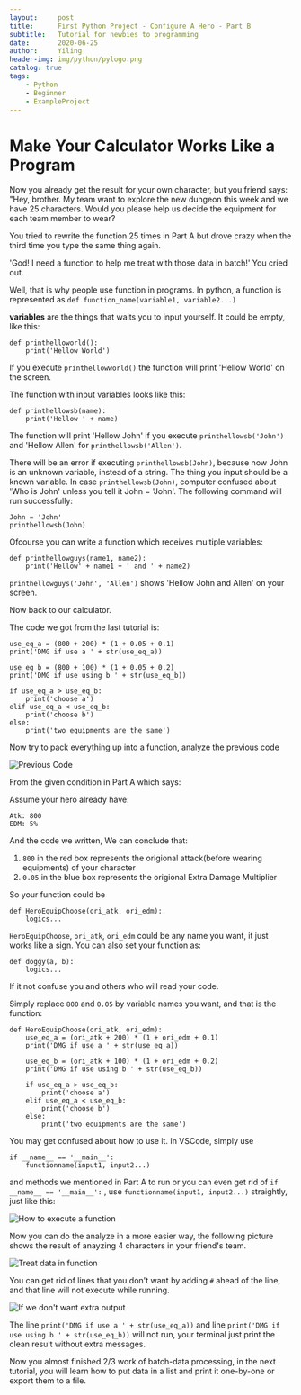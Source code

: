 ```yaml
---
layout:     post
title:      First Python Project - Configure A Hero - Part B
subtitle:   Tutorial for newbies to programming
date:       2020-06-25
author:     Yiling
header-img: img/python/pylogo.png
catalog: true
tags:
    - Python
    - Beginner
    - ExampleProject
---
```


# Make Your Calculator Works Like a Program

Now you already get the result for your own character, but you friend says: "Hey, brother. My team want to explore the new dungeon this week and we have 25 characters. Would you please help us decide the equipment for each team member to wear? 

You tried to rewrite the function 25 times in Part A but drove crazy when the third time you type the same thing again.

'God! I need a function to help me treat with those data in batch!' You cried out.

Well, that is why people use function in programs. In python, a function is represented as ```def function_name(variable1, variable2...)```

**variables** are the things that waits you to input yourself. It could be empty, like this:
```
def printhelloworld():
    print('Hellow World')
```

If you execute `printhellowworld()` the function will print 'Hellow World' on the screen.

The function with input variables looks like this:
```
def printhellowsb(name):
    print('Hellow ' + name)
```
The function will print 'Hellow John' if you execute `printhellowsb('John')` and 'Hellow Allen' for `printhellowsb('Allen')`.

There will be an error if executing `printhellowsb(John)`, because now John is an unknown variable, instead of a string. The thing you input should be a known variable. In case `printhellowsb(John)`, computer confused about 'Who is John' unless you tell it John = 'John'. The following command will run successfully:
```
John = 'John'
printhellowsb(John)
```

Ofcourse you can write a function which receives multiple variables:

```
def printhellowguys(name1, name2):
    print('Hellow' + name1 + ' and ' + name2)
```
`printhellowguys('John', 'Allen')` shows 'Hellow John and Allen' on your screen.

Now back to our calculator.

The code we got from the last tutorial is:
```
use_eq_a = (800 + 200) * (1 + 0.05 + 0.1)
print('DMG if use a ' + str(use_eq_a))

use_eq_b = (800 + 100) * (1 + 0.05 + 0.2)
print('DMG if use using b ' + str(use_eq_b))

if use_eq_a > use_eq_b:
    print('choose a')
elif use_eq_a < use_eq_b:
    print('choose b')
else:
    print('two equipments are the same')
```
Now try to pack everything up into a function, analyze the previous code

![Previous Code](\img\python\hero5.png)

From the given condition in Part A which says:

Assume your hero already have:
```
Atk: 800
EDM: 5%
```
And the code we written, We can conclude that:

1. `800` in the red box represents the origional attack(before wearing equipments) of your character
2. `0.05` in the blue box represents the origional Extra Damage Multiplier

So your function could be
```
def HeroEquipChoose(ori_atk, ori_edm):
    logics...
```
`HeroEquipChoose`, `ori_atk`, `ori_edm` could be any name you want, it just works like a sign. You can also set your function as:
```
def doggy(a, b):
    logics...
```
If it not confuse you and others who will read your code.

Simply replace `800` and `0.05` by variable names you want, and that is the function:
```
def HeroEquipChoose(ori_atk, ori_edm):
    use_eq_a = (ori_atk + 200) * (1 + ori_edm + 0.1)
    print('DMG if use a ' + str(use_eq_a))

    use_eq_b = (ori_atk + 100) * (1 + ori_edm + 0.2)
    print('DMG if use using b ' + str(use_eq_b))

    if use_eq_a > use_eq_b:
        print('choose a')
    elif use_eq_a < use_eq_b:
        print('choose b')
    else:
        print('two equipments are the same')
```

You may get confused about how to use it. In VSCode, simply use
```
if __name__ == '__main__':
    functionname(input1, input2...)
```
and methods we mentioned in Part A to run
or you can even get rid of `if __name__ == '__main__':` , use `functionname(input1, input2...)` straightly, just like this:

![How to execute a function](\img\python\hero6.png)

Now you can do the analyze in a more easier way, the following picture shows the result of anayzing 4 characters in your friend's team.

![Treat data in function](\img\python\hero7.png)

You can get rid of lines that you don't want by adding `#` ahead of the line, and that line will not execute while running.

![If we don't want extra output](\img\python\hero8.png)

The line `print('DMG if use a ' + str(use_eq_a))` and line `print('DMG if use using b ' + str(use_eq_b))` will not run, your terminal just print the clean result without extra messages.

Now you almost finished 2/3 work of batch-data processing, in the next tutorial, you will learn how to put data in a list and print it one-by-one or export them to a file.